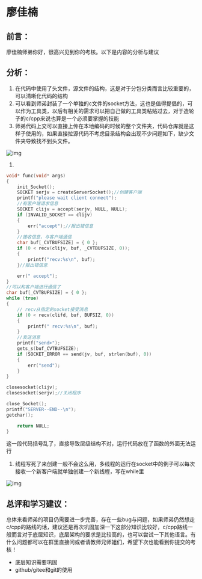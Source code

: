 # 廖佳楠

## 前言：

廖佳楠师弟你好，很高兴见到你的考核。以下是内容的分析与建议

## 分析：

1. 在代码中使用了头文件，源文件的结构，这是对于分包分类而言比较重要的，可以清晰化代码的结构
2. 可以看到师弟封装了一个单独的c文件的socket方法，这也是值得提倡的，可以作为工具类，以后有相关的需求可以把自己做的工具类粘贴过去，对于造轮子的c/cpp来说也算是一个必须要掌握的技能
3. 师弟代码上交可以直接上传在本地编码的时候的整个文件夹，代码仓库就是这样子使用的，如果直接拉源代码不考虑目录结构会出现不少问题如下，缺少文件夹导致找不到头文件。

![img](https://pcn1gbta5bzn.feishu.cn/space/api/box/stream/download/asynccode/?code=YmM1ZDUxMGQxMGY4YmEwMTc4MjFkNDM4OGE2MTk2YzVfQ2x0RHBPdWU2SnFtYU5zbk9zRnplZWlCYmNtb2JwTWpfVG9rZW46RVpaaGJNaHFNb29XdTl4ZnB4QWNvblIybmhjXzE3NDU4NDA5ODM6MTc0NTg0NDU4M19WNA)

1.  

```c++
void* func(void* args)
{
    init_Socket();
    SOCKET serjv = createServerSocket();//创建客户端
    printf("please wait client connect");
    //有客户端请求信息
    SOCKET clijv = accept(serjv, NULL, NULL);
    if (INVALID_SOCKET == clijv)
    {
        err("accept");//报出错信息
    }
    //接收信息，与客户端通信
    char buf[_CVTBUFSIZE] = { 0 };
    if (0 < recv(clijv, buf, _CVTBUFSIZE, 0));
    {
        printf("recv:%s\n", buf);
    }//报出错信息

    err(" accept");
}
//可以和客户端进行通信了 
char buf[_CVTBUFSIZE] = { 0 };
while (true)
{
    // recv从指定的socket接受消息 
    if (0 < recv(clifd, buf, BUFSIZ, 0))
    {
        printf(" recv:%s\n", buf);
    }
    //发送消息 
    printf("send>");
    gets_s(buf_CVTBUFSIZE);
    if (SOCKET_ERROR == send(jv, buf, strlen(buf), 0))
    {
        err("send");
    }
}

closesocket(clijv);
closesocket(serjv);//关闭程序

close_Socket();
printf("SERVER--END--\n");
getchar();

    return NULL;
}
```

这一段代码括号乱了，直接导致层级结构不对，运行代码放在了函数的外面无法运行

1.  线程写死了来创建一般不会这么用，多线程的运行在socket中的例子可以每次接收一个新客户端就单独创建一个新线程，写在while里

![img](https://pcn1gbta5bzn.feishu.cn/space/api/box/stream/download/asynccode/?code=ZmRlOTFjOTc2ODFkZGUyNzU0YzBiNzBiOGY1YmZjNzRfMG1zUHhZTnlIUkxoR2dudzZ0SnFKb3cya2RuZWRCQnZfVG9rZW46RHY3UmJVVEU2b1ozYVl4T09JT2M1WUNDbkdmXzE3NDU4NDA5ODM6MTc0NTg0NDU4M19WNA)

## 总评和学习建议：

总体来看师弟的项目仍需要进一步完善，存在一些bug与问题，如果师弟仍然想走c/cpp的路线的话，建议还是再次巩固加深一下这部分知识比较好，c/cpp路线一般而言对于底层知识，底层架构的要求是比较高的，也可以尝试一下其他语言。有什么问题都可以在群里直接问或者请教师兄师姐们，希望下次也能看到你提交的考核！

- 底层知识需要巩固
- github/gitee和git的使用